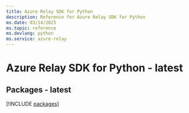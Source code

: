```yaml
---
title: Azure Relay SDK for Python
description: Reference for Azure Relay SDK for Python
ms.date: 03/14/2025
ms.topic: reference
ms.devlang: python
ms.service: azure-relay
---
```

# Azure Relay SDK for Python - latest
## Packages - latest
[!INCLUDE [packages](relay-index.md)]